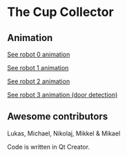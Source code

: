 The Cup Collector
=================
Animation
---------
[See robot 0 animation](https://raw.githubusercontent.com/niive12/CupCollector/master/robot_0.gif)

[See robot 1 animation](https://raw.githubusercontent.com/niive12/CupCollector/master/robot_1.gif)

[See robot 2 animation](https://raw.githubusercontent.com/niive12/CupCollector/master/robot_2.gif)

[See robot 3 animation (door detection)](https://raw.githubusercontent.com/niive12/CupCollector/master/robot_3.gif)


Awesome contributors
--------------------
Lukas, Michael, Nikolaj, Mikkel & Mikael

Code is written in Qt Creator.